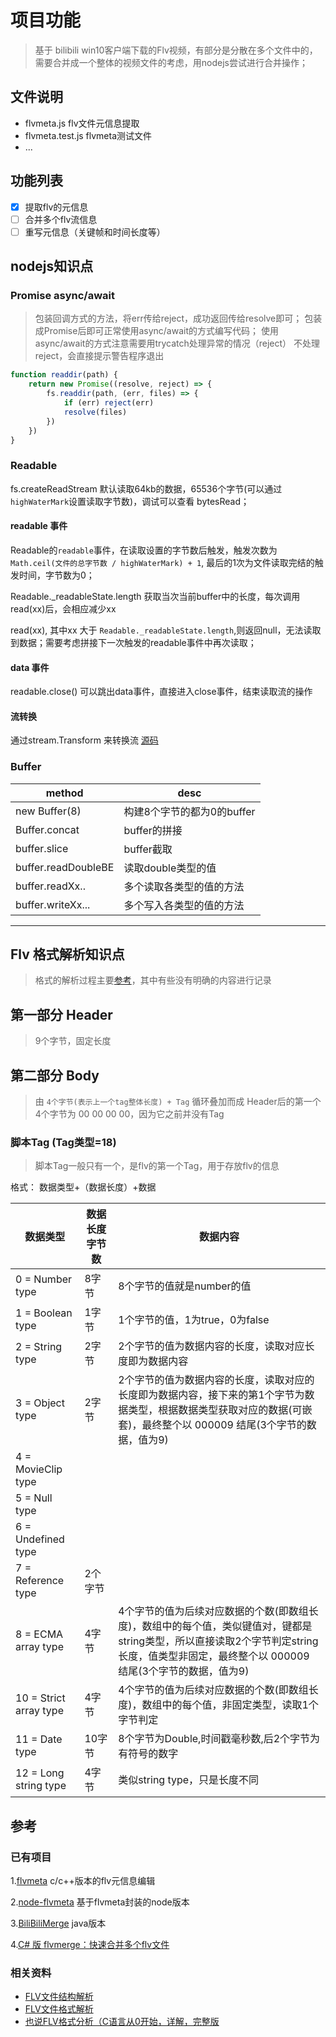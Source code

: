 # 项目功能

> 基于 bilibili win10客户端下载的Flv视频，有部分是分散在多个文件中的，需要合并成一个整体的视频文件的考虑，用nodejs尝试进行合并操作；

## 文件说明

- flvmeta.js        flv文件元信息提取
- flvmeta.test.js   flvmeta测试文件
- ...

## 功能列表

- [x] 提取flv的元信息
- [ ] 合并多个flv流信息
- [ ] 重写元信息（关键帧和时间长度等）

## nodejs知识点

### Promise  async/await

> 包装回调方式的方法，将err传给reject，成功返回传给resolve即可；
> 包装成Promise后即可正常使用async/await的方式编写代码；
> 使用async/await的方式注意需要用trycatch处理异常的情况（reject）
> 不处理reject，会直接提示警告程序退出

```js
function readdir(path) {
    return new Promise((resolve, reject) => {
        fs.readdir(path, (err, files) => {
            if (err) reject(err)
            resolve(files)
        })
    })
}
```

### Readable

fs.createReadStream 默认读取64kb的数据，65536个字节(可以通过`highWaterMark`设置读取字节数)，调试可以查看 bytesRead；

#### readable 事件

Readable的`readable`事件，在读取设置的字节数后触发，触发次数为 `Math.ceil(文件的总字节数 / highWaterMark) + 1`, 最后的1次为文件读取完结的触发时间，字节数为0；

Readable._readableState.length  获取当次当前buffer中的长度，每次调用 read(xx)后，会相应减少xx

read(xx), 其中xx 大于 `Readable._readableState.length`,则返回null，无法读取到数据；需要考虑拼接下一次触发的readable事件中再次读取；

#### data 事件

readable.close() 可以跳出data事件，直接进入close事件，结束读取流的操作

#### 流转换

通过stream.Transform 来转换流 [源码](https://github.com/nodejs/node/blob/master/lib/_stream_transform.js)

### Buffer

| method              | desc              |
|---------------------|-------------------|
| new Buffer(8)       | 构建8个字节的都为0的buffer |
| Buffer.concat       | buffer的拼接         |
| buffer.slice        | buffer截取          |
| buffer.readDoubleBE | 读取double类型的值      |
| buffer.readXx..     | 多个读取各类型的值的方法      |
| buffer.writeXx...   | 多个写入各类型的值的方法      |

---

## Flv 格式解析知识点

> 格式的解析过程主要[参考][flv1]，其中有些没有明确的内容进行记录

## 第一部分 Header

> 9个字节，固定长度

## 第二部分 Body

> 由 `4个字节(表示上一个tag整体长度) + Tag` 循环叠加而成 
> Header后的第一个4个字节为 00 00 00 00，因为它之前并没有Tag

### 脚本Tag (Tag类型=18)

> 脚本Tag一般只有一个，是flv的第一个Tag，用于存放flv的信息

格式： 数据类型+（数据长度）+数据

| 数据类型                | 数据长度字节数 | 数据内容 |
|------------------------|---------------|------|
| 0 = Number type        | 8字节     | 8个字节的值就是number的值    |
| 1 = Boolean type       | 1字节     | 1个字节的值，1为true，0为false    |
| 2 = String type        | 2字节     | 2个字节的值为数据内容的长度，读取对应长度即为数据内容    |
| 3 = Object type        | 2字节     | 2个字节的值为数据内容的长度，读取对应的长度即为数据内容，接下来的第1个字节为数据类型，根据数据类型获取对应的数据(可嵌套)，最终整个以 000009 结尾(3个字节的数据，值为9)   |
| 4 = MovieClip type     |      |     |
| 5 = Null type          |      |     |
| 6 = Undefined type     |      |     |
| 7 = Reference type     | 2个字节     |     |
| 8 = ECMA array type    | 4字节     | 4个字节的值为后续对应数据的个数(即数组长度)，数组中的每个值，类似键值对，键都是string类型，所以直接读取2个字节判定string长度，值类型非固定，最终整个以 000009 结尾(3个字节的数据，值为9)    |
| 10 = Strict array type | 4字节     | 4个字节的值为后续对应数据的个数(即数组长度)，数组中的每个值，非固定类型，读取1个字节判定   |
| 11 = Date type         | 10字节     | 8个字节为Double,时间戳毫秒数,后2个字节为有符号的数字    |
| 12 = Long string type  | 4字节     |类似string type，只是长度不同    |

## 参考

### 已有项目

1.[flvmeta](https://github.com/noirotm/flvmeta/) c/c++版本的flv元信息编辑

2.[node-flvmeta](https://github.com/patriksimek/node-flvmeta/) 基于flvmeta封装的node版本

3.[BiliBiliMerge](https://gitee.com/chengww5217/BiliBiliMerge)  java版本

4.[C# 版 flvmerge：快速合并多个flv文件](https://www.cnblogs.com/xiaotie/p/3441030.html)

### 相关资料

- [FLV文件结构解析](http://blog.csdn.net/huibailingyu/article/details/42878381)
- [FLV文件格式解析][flv1]
- [也说FLV格式分析（C语言从0开始，详解，完整版](http://blog.csdn.net/spygg/article/details/53896179)

[flv1]: https://wuyuans.com/2012/08/flv-format/  "FLV文件格式解析"